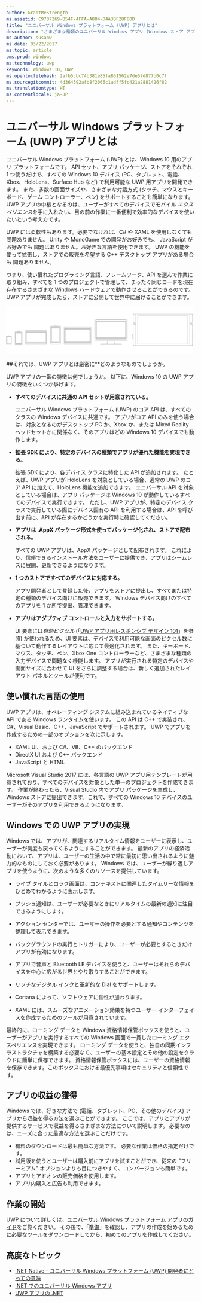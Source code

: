 ```yaml
---
author: GrantMeStrength
ms.assetid: C9787269-B54F-4FFA-A884-D4A3BF28F80D
title: "ユニバーサル Windows プラットフォーム (UWP) アプリとは"
description: "さまざまな種類のユニバーサル Windows アプリ (Windows ストア アプリ、Windows Phone ストア アプリ、Windows ランタイム アプリ) について説明します。"
ms.author: susanw
ms.date: 03/22/2017
ms.topic: article
pms.prod: windows
ms.technology: uwp
keywords: Windows 10, UWP
ms.openlocfilehash: 2afb5cbc74b381e85fa861562e7de57d877b0c7f
ms.sourcegitcommit: 4d364592afb8f2066c1adff5fc421a2881426f82
ms.translationtype: HT
ms.contentlocale: ja-JP
---
```

# <a name="whats-a-universal-windows-platform-uwp-app"></a>ユニバーサル Windows プラットフォーム (UWP) アプリとは

ユニバーサル Windows プラットフォーム (UWP) とは、Windows 10 用のアプリ プラットフォームです。 API セット、アプリ パッケージ、ストアをそれぞれ 1 つ使うだけで、すべての Windows 10 デバイス (PC、タブレット、電話、Xbox、HoloLens、Surface Hub など) で利用可能な UWP 用アプリを開発できます。 また、多数の画面サイズや、さまざまな対話方式 (タッチ、マウスとキーボード、ゲーム コントローラー、ペン) をサポートすることも簡単になります。 UWP アプリの中核となるのは、ユーザーがすべてのデバイスでモバイル *エクスペリエンス*を手に入れたい、目の前の作業に一番便利で効率的なデバイスを使いたいという考え方です。

UWP には柔軟性もあります。必要でなければ、C# や XAML を使用しなくても問題ありません。 Unity や MonoGame での開発がお好みでも、 JavaScript がお好みでも 問題はありません。お好きな言語を使用できます。 UWP の機能を使って拡張し、ストアでの販売を希望する C++ デスクトップ アプリがある場合も 問題ありません。 

つまり、使い慣れたプログラミング言語、フレームワーク、API を選んで作業に取り組み、すべてを 1 つのプロジェクトで管理して、まったく同じコードを現在存在するさまざまな Windows ハードウェアで動作させることができるのです。 UWP アプリが完成したら、ストアに公開して世界中に届けることができます。

![Windows デバイス](images/1894834-hig-device-primer-01-500.png)
 
##<a name="so-what-exactly-is-a-uwp-app"></a>それでは、UWP アプリとは厳密に**どのようなものでしょうか。

UWP アプリの一番の特徴は何でしょうか。 以下に、Windows 10 の UWP アプリの特徴をいくつか挙げます。

-   **すべてのデバイスに共通の API セットが用意されている。**

    ユニバーサル Windows プラットフォーム (UWP) のコア API は、すべてのクラスの Windows デバイスに共通です。 アプリがコア API のみを使う場合は、対象となるのがデスクトップ PC か、Xbox か、または Mixed Reality ヘッドセットかに関係なく、そのアプリはどの Windows 10 デバイスでも動作します。

-   **拡張 SDK により、特定のデバイスの種類でアプリが優れた機能を実現できる。**

    拡張 SDK により、各デバイス クラスに特化した API が追加されます。 たとえば、UWP アプリが HoloLens を対象としている場合、通常の UWP のコア API に加えて、HoloLens 機能を追加できます。
    ユニバーサル API を対象としている場合は、アプリ パッケージは Windows 10 が動作しているすべてのデバイスで実行できます。 ただし、UWP アプリが、特定のデバイス クラスで実行している際にデバイス固有の API を利用する場合は、API を呼び出す前に、API が存在するかどうかを実行時に確認してください。 

-   **アプリは .AppX パッケージ形式を使ってパッケージ化され、ストアで配布される。**

    すべての UWP アプリは、AppX パッケージとして配布されます。 これにより、信頼できるインストール方法をユーザーに提供でき、アプリはシームレスに展開、更新できるようになります。

-   **1 つのストアですべてのデバイスに対応する。**

    アプリ開発者として登録した後、アプリをストアに提出し、すべてまたは特定の種類のデバイス向けに販売できます。 Windows デバイス向けのすべてのアプリを 1 か所で提出、管理できます。

-   **アプリはアダプティブ コントロールと入力をサポートする。**

    UI 要素には*有効ピクセル* (「[UWP アプリ用レスポンシブ デザイン 101](https://msdn.microsoft.com/library/windows/apps/Dn958435)」を参照) が使われるため、UI 要素は、デバイスで利用可能な画面のピクセル数に基づいて動作するレイアウトに応じて最適化されます。 また、キーボード、マウス、タッチ、ペン、Xbox One コントローラーなど、さまざまな種類の入力デバイスで問題なく機能します。 アプリが実行される特定のデバイスや画面サイズに合わせて UI をさらに調整する場合は、新しく追加されたレイアウト パネルとツールが便利です。



## <a name="use-a-language-you-already-know"></a>使い慣れた言語の使用


UWP アプリは、オペレーティング システムに組み込まれているネイティブな API である Windows ランタイムを使います。 この API は C++ で実装され、C#、Visual Basic、C++、JavaScript でサポートされます。 UWP でアプリを作成するための一部のオプションを次に示します。
-   XAML UI、および C#、VB、C++ のバックエンド
-   DirectX UI および C++ バックエンド
-   JavaScript と HTML

Microsoft Visual Studio 2017 には、各言語の UWP アプリ用テンプレートが用意されており、すべてのデバイスを対象とした単一のプロジェクトを作成できます。 作業が終わったら、Visual Studio 内でアプリ パッケージを生成し、Windows ストアに提出できます。これで、すべての Windows 10 デバイスのユーザーがそのアプリを利用できるようになります。

## <a name="uwp-apps-come-to-life-on-windows"></a>Windows での UWP アプリの実現


Windows では、アプリが、関連するリアルタイム情報をユーザーに表示し、ユーザーが何度も戻ってくるようにすることができます。 最新のアプリの経済活動において、アプリは、ユーザーの生活の中で常に最初に思い出されるように魅力的なものにしておく必要があります。 Windows では、ユーザーが繰り返しアプリを使うように、次のような多くのリソースを提供しています。

-   ライブ タイルとロック画面は、コンテキストに関連したタイムリーな情報をひとめでわかるように表示します。

-   プッシュ通知は、ユーザーが必要なときにリアルタイムの最新の通知に注目できるようにします。

-   アクション センターでは、ユーザーの操作を必要とする通知やコンテンツを整理して表示できます。

-   バックグラウンドの実行とトリガーにより、ユーザーが必要とするときだけアプリが有効になります。

-   アプリで音声と Bluetooth LE デバイスを使うと、ユーザーはそれらのデバイスを中心に広がる世界とやり取りすることができます。

-   リッチなデジタル インクと革新的な Dial をサポートします。

-   Cortana によって、ソフトウェアに個性が加わります。

-   XAML には、スムーズなアニメーション効果を持つユーザー インターフェイスを作成するためのツールが用意されています。

最終的に、ローミング データと Windows 資格情報保管ボックスを使うと、ユーザーがアプリを実行するすべての Windows 画面で一貫したローミング エクスペリエンスを実現できます。 ローミング データを使うと、独自の同期インフラストラクチャを構築する必要なく、ユーザーの基本設定とその他の設定をクラウドに簡単に保存できます。 資格情報保管ボックスには、ユーザーの資格情報を保存できます。このボックスにおける最優先事項はセキュリティと信頼性です。

##  <a name="monetize-your-app"></a>アプリの収益の獲得


Windows では、好きな方法で (電話、タブレット、PC、その他のデバイス) アプリから収益を得る方法を選ぶことができます。 ここでは、アプリとアプリが提供するサービスで収益を得るさまざまな方法について説明します。 必要なのは、ニーズに合った最適な方法を選ぶことだけです。

-   有料のダウンロードは最も簡単な方法です。 必要な作業は価格の指定だけです。
-   試用版を使うとユーザーは購入前にアプリを試すことができ、従来の "フリーミアム" オプションよりも目につきやすく、コンバージョンも簡単です。
-   アプリとアドオンの販売価格を使用します。
-   アプリ内購入と広告も利用できます。

## <a name="lets-get-started"></a>作業の開始


UWP について詳しくは、[ユニバーサル Windows プラットフォーム アプリのガイド](universal-application-platform-guide.md)をご覧ください。 その後で、「[準備](get-set-up.md)」を確認し、アプリの作成を始めるために必要なツールをダウンロードしてから、[初めてのアプリ](your-first-app.md)を作成してください。


## <a name="more-advanced-topics"></a>高度なトピック

* [.NET Native - ユニバーサル Windows プラットフォーム (UWP) 開発者にとっての意味](https://blogs.windows.com/buildingapps/2015/08/20/net-native-what-it-means-for-universal-windows-platform-uwp-developers/#TYsD3tJuBJpK3Hc7.97)
* [.NET でのユニバーサル Windows アプリ](https://blogs.msdn.microsoft.com/dotnet/2015/07/30/universal-windows-apps-in-net)
* [UWP アプリの .NET](https://msdn.microsoft.com/en-us/library/mt185501.aspx)
